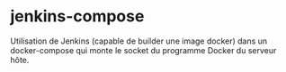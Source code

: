# jenkins-compose
Utilisation de Jenkins (capable de builder une image docker) dans un docker-compose qui monte le socket du programme Docker du serveur hôte.
